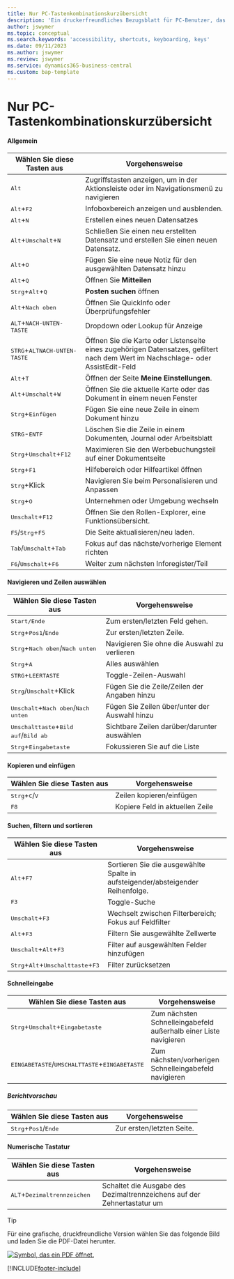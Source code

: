 ```yaml
---
title: Nur PC-Tastenkombinationskurzübersicht
description: 'Ein druckerfreundliches Bezugsblatt für PC-Benutzer, das die gängigsten Tastenkombinationen enthält.'
author: jswymer
ms.topic: conceptual
ms.search.keywords: 'accessibility, shortcuts, keyboarding, keys'
ms.date: 09/11/2023
ms.author: jswymer
ms.review: jswymer
ms.service: dynamics365-business-central
ms.custom: bap-template
---
```


# Nur PC-Tastenkombinationskurzübersicht

#### Allgemein

|Wählen Sie diese Tasten aus|Vorgehensweise|  
|-|-|
|<kbd>Alt</kbd>|Zugriffstasten anzeigen, um in der Aktionsleiste oder im Navigationsmenü zu navigieren|
|<kbd>Alt</kbd>+<kbd>F2</kbd>|Infoboxbereich anzeigen und ausblenden.|
|<kbd>Alt</kbd>+<kbd>N</kbd>|Erstellen eines neuen Datensatzes|
|<kbd>Alt</kbd>+<kbd>Umschalt</kbd>+<kbd>N</kbd>|Schließen Sie einen neu erstellten Datensatz und erstellen Sie einen neuen Datensatz.|
|<kbd>Alt</kbd>+<kbd>O</kbd>|Fügen Sie eine neue Notiz für den ausgewählten Datensatz hinzu|
|<kbd>Alt</kbd>+<kbd>Q</kbd>|Öffnen Sie **Mitteilen**|
|<kbd>Strg</kbd>+<kbd>Alt</kbd>+<kbd>Q</kbd>|**Posten suchen** öffnen|
|<kbd>Alt</kbd>+<kbd>Nach oben</kbd>|Öffnen Sie QuickInfo oder Überprüfungsfehler|
|<kbd>ALT</kbd>+<kbd>NACH-UNTEN-TASTE</kbd>|Dropdown oder Lookup für Anzeige|
|<kbd>STRG</kbd>+<kbd>ALT</kbd><kbd>NACH-UNTEN-TASTE</kbd>|Öffnen Sie die Karte oder Listenseite eines zugehörigen Datensatzes, gefiltert nach dem Wert im Nachschlage- oder AssistEdit-Feld|
|<kbd>Alt</kbd>+<kbd>T</kbd>|Öffnen der Seite **Meine Einstellungen**.|
|<kbd>Alt</kbd>+<kbd>Umschalt</kbd>+<kbd>W</kbd>|Öffnen Sie die aktuelle Karte oder das Dokument in einem neuen Fenster|
|<kbd>Strg</kbd>+<kbd>Einfügen</kbd>|Fügen Sie eine neue Zeile in einem Dokument hinzu|
|<kbd>STRG</kbd>-<kbd>ENTF</kbd>|Löschen Sie die Zeile in einem Dokumenten, Journal oder Arbeitsblatt|
|<kbd>Strg</kbd>+<kbd>Umschalt</kbd>+<kbd>F12</kbd>|Maximieren Sie den Werbebuchungsteil auf einer Dokumentseite|
|<kbd>Strg</kbd>+<kbd>F1</kbd>|Hilfebereich oder Hilfeartikel öffnen|
|<kbd>Strg</kbd>+Klick|Navigieren Sie beim Personalisieren und Anpassen|
|<kbd>Strg</kbd>+<kbd>O</kbd>|Unternehmen oder Umgebung wechseln|
|<kbd>Umschalt</kbd>+<kbd>F12</kbd>|Öffnen Sie den Rollen-Explorer, eine Funktionsübersicht.|
|<kbd>F5</kbd>/<kbd>Strg</kbd>+<kbd>F5</kbd>|Die Seite aktualisieren/neu laden.|
|<kbd>Tab</kbd>/<kbd>Umschalt</kbd>+<kbd>Tab</kbd>|Fokus auf das nächste/vorherige Element richten|
|<kbd>F6</kbd>/<kbd>Umschalt</kbd>+<kbd>F6</kbd>|Weiter zum nächsten Inforegister/Teil|

#### Navigieren und Zeilen auswählen

|Wählen Sie diese Tasten aus|Vorgehensweise|
|-|-|
|<kbd>Start/Ende|Zum ersten/letzten Feld gehen.|
|<kbd>Strg</kbd>+<kbd>Pos1</kbd>/<kbd>Ende</kbd>|Zur ersten/letzten Zeile.|
|<kbd>Strg</kbd>+<kbd>Nach oben</kbd>/<kbd>Nach unten</kbd>|Navigieren Sie ohne die Auswahl zu verlieren|
|<kbd>Strg</kbd>+<kbd>A</kbd>|Alles auswählen|
|<kbd>STRG</kbd>+<kbd>LEERTASTE</kbd>|Toggle-Zeilen-Auswahl|
|<kbd>Strg</kbd>/<kbd>Umschalt</kbd>+Klick|Fügen Sie die Zeile/Zeilen der Angaben hinzu|
|<kbd>Umschalt</kbd>+<kbd>Nach oben</kbd>/<kbd>Nach unten</kbd>|Fügen Sie Zeilen über/unter der Auswahl hinzu|
|<kbd>Umschalttaste</kbd>+<kbd>Bild auf</kbd>/<kbd>Bild ab</kbd>|Sichtbare Zeilen darüber/darunter auswählen|
|<kbd>Strg</kbd>+<kbd>Eingabetaste</kbd>|Fokussieren Sie auf die Liste|

#### Kopieren und einfügen

|Wählen Sie diese Tasten aus|Vorgehensweise|
|-|-|
|<kbd>Strg</kbd>+<kbd>C</kbd>/<kbd>V</kbd>|Zeilen kopieren/einfügen|
|<kbd>F8</kbd>|Kopiere Feld in aktuellen Zeile|

#### Suchen, filtern und sortieren

|Wählen Sie diese Tasten aus|Vorgehensweise|
|-|-|
|<kbd>Alt</kbd>+<kbd>F7</kbd>|Sortieren Sie die ausgewählte Spalte in aufsteigender/absteigender Reihenfolge.|
|<kbd>F3</kbd>|Toggle-Suche|
|<kbd>Umschalt</kbd>+<kbd>F3</kbd>|Wechselt zwischen Filterbereich; Fokus auf Feldfilter|
|<kbd>Alt</kbd>+<kbd>F3</kbd>|Filtern Sie ausgewählte Zellwerte|
|<kbd>Umschalt</kbd>+<kbd>Alt</kbd>+<kbd>F3</kbd>|Filter auf ausgewählten Felder hinzufügen|
|<kbd>Strg</kbd>+<kbd>Alt</kbd>+<kbd>Umschalttaste</kbd>+<kbd>F3</kbd>|Filter zurücksetzen|

#### Schnelleingabe

|Wählen Sie diese Tasten aus|Vorgehensweise|
|-|-|
|<kbd>Strg</kbd>+<kbd>Umschalt</kbd>+<kbd>Eingabetaste</kbd>|Zum nächsten Schnelleingabefeld außerhalb einer Liste navigieren|
|<kbd>EINGABETASTE</kbd>/<kbd>UMSCHALTTASTE</kbd>+<kbd>EINGABETASTE</kbd>|Zum nächsten/vorherigen Schnelleingabefeld navigieren|

##### Berichtvorschau

|Wählen Sie diese Tasten aus|Vorgehensweise|
|-|-|
|<kbd>Strg</kbd>+<kbd>Pos1</kbd>/<kbd>Ende</kbd>|Zur ersten/letzten Seite.|

#### Numerische Tastatur

|Wählen Sie diese Tasten aus|Vorgehensweise|  
|-|-|
|<kbd>ALT</kbd>+<kbd>Dezimaltrennzeichen</kbd>|Schaltet die Ausgabe des Dezimaltrennzeichens auf der Zehnertastatur um|

> [!TIP]
> Für eine grafische, druckfreundliche Version wählen Sie das folgende Bild und laden Sie die PDF-Datei herunter.
>
> [![Symbol, das ein PDF öffnet.](media/keyboard_shortcut_inline.png)](media/keyboard_shortcuts.pdf)


[!INCLUDE[footer-include](includes/footer-banner.md)]
